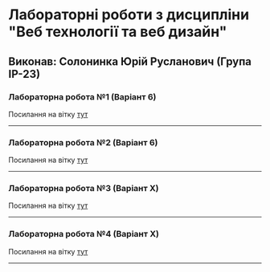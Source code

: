 # Лабораторні роботи з дисципліни "Веб технології та веб дизайн"

## Виконав: Солонинка Юрій Русланович (Група ІР-23)

### Лабораторна робота №1 (Варіант 6)
Посилання на вітку [тут](https://github.com/BaZeLiNa/web/tree/lab_1)

***
### Лабораторна робота №2 (Варіант 6)
Посилання на вітку [тут](https://github.com/BaZeLiNa/web/tree/lab_2)

***
### Лабораторна робота №3 (Варіант X)
Посилання на вітку [тут](https://github.com/BaZeLiNa/web/tree/lab_3)

***

### Лабораторна робота №4 (Варіант X)
Посилання на вітку [тут](https://github.com/BaZeLiNa/web/tree/lab_4)

***
